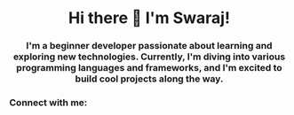<h1 align="center">Hi there 👋 I'm Swaraj!</h1>
<h3 align="center">I'm a beginner developer passionate about learning and exploring new technologies. Currently, I'm diving into various programming languages and frameworks, and I'm excited to build cool projects along the way.</h3>

<h3 align="left">Connect with me:</h3>
<p align="left">
</p>
